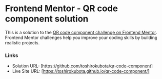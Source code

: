 # Frontend Mentor - QR code component solution

This is a solution to the [QR code component challenge on Frontend Mentor](https://www.frontendmentor.io/challenges/qr-code-component-iux_sIO_H). Frontend Mentor challenges help you improve your coding skills by building realistic projects. 

### Links

- Solution URL: [https://github.com/toshirokubota/qr-code-component]
- Live Site URL: [https://toshirokubota.github.io/qr-code-component/]


